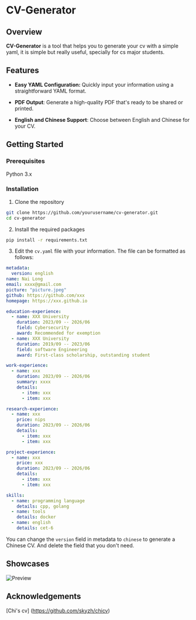 # CV-Generator

## Overview

**CV-Generator** is a tool that helps you to generate your cv with a simple yaml, it is simple but really useful, specially for cs major students.


## Features

- **Easy YAML Configuration:** Quickly input your information using a straightforward YAML format.

- **PDF Output**: Generate a high-quality PDF that's ready to be shared or printed.

- **English and Chinese Support**: Choose between English and Chinese for your CV.

## Getting Started

### Prerequisites
Python 3.x
### Installation
1. Clone the repository
```bash
git clone https://github.com/yourusername/cv-generator.git
cd cv-generator
```
2. Install the required packages
```bash
pip install -r requirements.txt
```
3. Edit the `cv.yaml` file with your information. The file can be formatted as follows:
```yaml
metadata:
  version: english
name: Nai Long
email: xxxx@gmail.com
picture: "picture.jpeg"
github: https://github.com/xxx
homepage: https://xxx.github.io

education-experience:
  - name: XXX University
    duration: 2023/09 -- 2026/06
    field: Cybersecurity
    award: Recommended for exemption
  - name: XXX University
    duration: 2019/09 -- 2023/06
    field: software Engineering
    award: First-class scholarship, outstanding student

work-experience:
  - name: xxx
    duration: 2023/09 -- 2026/06
    summary: xxxx
    details:
      - item: xxx
      - item: xxx

research-experience:
  - name: xxx
    price: nips
    duration: 2023/09 -- 2026/06
    details:
      - item: xxx
      - item: xxx

project-experience:
  - name: xxx
    price: xxx
    duration: 2023/09 -- 2026/06
    details:
      - item: xxx
      - item: xxx

skills:
  - name: programming language
    details: cpp, golang
  - name: tools
    details: docker
  - name: english
    details: cet-6
```
You can change the `version` field in metadata to `chinese` to generate a Chinese CV. And delete the field that you don't need.

## Showcases
![Preview]("resume.png")

## Acknowledgements

[Chi's cv] (https://github.com/skyzh/chicv)